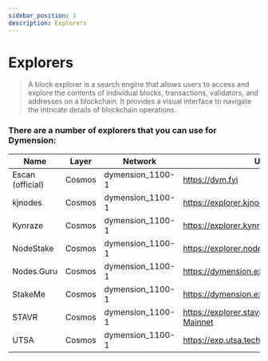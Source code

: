 ```yaml
---
sidebar_position: 1
description: Explorers
---
```


# Explorers

> A block explorer is a search engine that allows users to access and explore the contents of individual blocks, transactions, validators, and addresses on a blockchain. It provides a visual interface to navigate the intricate details of blockchain operations.

### There are a number of explorers that you can use for Dymension:

| Name | Layer | Network | URL |
| --- | --- | --- | --- |
| Escan (official) | Cosmos | dymension_1100-1 | https://dym.fyi |
| kjnodes | Cosmos | dymension_1100-1 | https://explorer.kjnodes.com/dymension |
| Kynraze | Cosmos | dymension_1100-1 | https://explorer.kynraze.com/dymension |
| NodeStake | Cosmos | dymension_1100-1 | https://explorer.nodestake.org/dymension |
| Nodes.Guru | Cosmos | dymension_1100-1 | https://dymension.explorers.guru |
| StakeMe | Cosmos | dymension_1100-1 | https://dymension.exploreme.pro |
| STAVR | Cosmos | dymension_1100-1 | https://explorer.stavr.tech/Dymension-Mainnet |
| UTSA | Cosmos | dymension_1100-1 | https://exp.utsa.tech/dymension |


